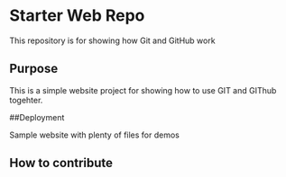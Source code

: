 # Starter Web Repo

This repository is for showing how Git and GitHub work

## Purpose
This is a simple website project for showing how to use GIT and GIThub togehter.

##Deployment

Sample website with plenty of files for demos
## How to contribute